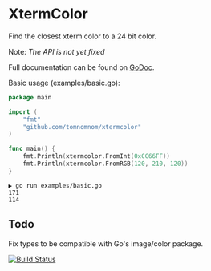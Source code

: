 # XtermColor

Find the closest xterm color to a 24 bit color.

Note: *The API is not yet fixed*

Full documentation can be found on [GoDoc](https://godoc.org/github.com/TomNomNom/xtermcolor).

Basic usage (examples/basic.go):

```go
package main

import (
	"fmt"
	"github.com/tomnomnom/xtermcolor"
)

func main() {
	fmt.Println(xtermcolor.FromInt(0xCC66FF))
	fmt.Println(xtermcolor.FromRGB(120, 210, 120))
}
```

```
▶ go run examples/basic.go 
171
114
```

## Todo

Fix types to be compatible with Go's image/color package.

[![Build Status](https://travis-ci.org/TomNomNom/xtermcolor.svg?branch=master)](https://travis-ci.org/TomNomNom/xtermcolor)

